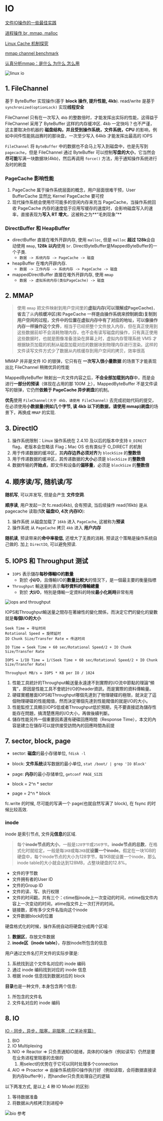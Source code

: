 # IO

[文件IO操作的一些最佳实践](https://www.cnkirito.moe/file-io-best-practise/)

[进程操作 br, mmap, malloc](http://abcdxyzk.github.io/blog/2015/08/05/kernel-mm-malloc/)

[Linux Cache 机制探究](http://abcdxyzk.github.io/blog/2015/09/18/kernel-mm-cache-base/)

[mmap channel benchmark](https://segmentfault.com/a/1190000019154820)

[认真分析mmap：是什么 为什么 怎么用](https://www.cnblogs.com/huxiao-tee/p/4660352.html)

![linux io](./imgs/linux-io.png)

## 1. FileChannel

基于 ByteBuffer 实现操作(基于 **block 操作, 提升性能, 4kb**). read/write 是基于 `synchronized(optionLock)` 实现**线程安全**

FileChannel 只有在一次写入 `4kb` 的整数倍时，才能发挥出实际的性能，这得益于 FileChannel 采用了 ByteBuffer 这样的内存缓冲区. 4kb 一定快吗？也不严谨，这主要取决你机器的 **磁盘结构，并且受到操作系统，文件系统，CPU** 的影响，例如中间件性能挑战赛时的那块盘，一次至少写入 64kb 才能发挥出最高的 IOPS

`FileChannel` 将 `ByteBuffer` 中的数据也不会马上写入到磁盘中，也是先写到`pagecache`，但是 FileChannel 通过 ByteBuffer 可以控制**写盘的大小**，它当然会**尽可能**写满一块数据块(4kb)，然后再调用 `force()` 方法，用于通知操作系统进行及时的刷盘

### PageCache 影响性能

1. PageCache 属于操作系统层面的概念，用户层面很难干预，User BufferCache 显然比 Kernel PageCache 要可控
2. 现代操作系统会使用尽可能多的空闲内存来充当 PageCache，当操作系统回收 PageCache 内存的速度低于应用写缓存的速度时，会影响磁盘写入的速率，直接表现为**写入 RT 增大**，这被称之为**“毛刺现象”**

### DirectBuffer 和 HeapBuffer

- directBuffer 直接在堆外开辟内存, 使用 `malloc`, 但是 `malloc` **超过 128k**会自动使用 `mmap`, **128k 以内**使用 `br`. DirectByteBuffer是MappedByteBuffer的一个子类.
  - `数据 -> 系统内存 -> PageCache -> 磁盘`
- heapBuffer 在堆内开辟内存.
  - `数据 -> 工作内存 -> 系统内存 -> PageCache -> 磁盘`
- mappedDirectBuffer 直接在堆外开辟内存, 使用 `mmap`
  - `数据 -> 虚拟系统内存(类似PageCache) -> 磁盘`

## 2. MMAP

> 使用 `mmap` 把文件映射到用户空间里的**虚拟内存(可以理解成PageCache)**，**省去**了从**内核缓冲区(和 PageCache 一样是由操作系统来控制刷盘)**复制到用户空间的过程，文件中的位置在虚拟内存中有了对应的地址，可以像**操作内存一样操作这个文件**，相当于已经把整个文件放入内存，但在真正使用到这些数据前却不会消耗物理内存，也不会有读写磁盘的操作，只有真正使用这些数据时，也就是图像准备渲染在屏幕上时，虚拟内存管理系统 VMS 才根据缺页加载的机制从磁盘加载对应的数据块到物理内存进行渲染。这样的文件读写文件方式少了数据从内核缓存到用户空间的拷贝，效率很高

MMAP 并非是文件 IO 的银弹，它只有在 **一次写入很小量数据** 的场景下才能表现出比 FileChannel 稍微优异的性能

MappedByteBuffer 映射出一片文件内容之后，**不会全部加载到内存**中，而是会进行**一部分的预读**（体现在占用的那 100M 上），MappedByteBuffer 不是文件读写的银弹，它仍然**依赖于 PageCache 异步刷盘**的机制。

**优先**使用 `FileChannel(大于 4kb，请使用 FileChannel)` 去完成初始代码的提交，在必须使用**小数据量(例如几个字节, 读 4kb 以下的数据，请使用 mmap)刷盘**的场景下，再换成 `MMAP` 的实现.

## 3. DirectIO

1. 操作系统限制：Linux 操作系统在 2.4.10 及以后的版本中支持 `O_DIRECT` flag，老版本会忽略该 Flag；Mac OS 也有类似于 O_DIRECT 的机制
2. 用于传递数据的缓冲区，其**内存边界必须对齐**为 `blockSize` 的**整数倍**
3. 用于传递数据的缓冲区，其传递数据的**大小**必须是 `blockSize` 的**整数倍**
4. 数据传输的**开始点**，即文件和设备的**偏移量**，必须是 `blockSize` 的**整数倍**

## 4. 顺序读/写, 随机读/写

**随机写**, 可以并发写, 但是会产生 **文件空洞**.

**顺序读**, 用户发起一次 fc.read(4kb), 会有预读, 当后续操作 read(16kb) 是从 pagecache 读取(**1次 磁盘IO, 4次 内存IO**):

1. 操作系统 从磁盘加载了 `16kb` 进入 `PageCache`, 这被称为**预读**
2. 操作系统 从 `PageCache` 拷贝 `4kb` 进入 **用户内存**

**随机读**, 预读带来的**命中率极低**, 还增大了无畏的消耗. 预读这个策略是操作系统自己做的. 加上 `DirectIO`, 可以避免预读.

## 5. IOPS 和 Throughput 测试

- `IOPS` 表示儲存**每秒傳輸IO的數量**
  - 對於 **小I/O**，且傳輸I/O的**數量比較大**的情況下，是一個最主要的衡量指標
- `Throughput` 輸送量則表示**每秒資料的傳輸總量**
  - 對於 **大I/O**，特別是傳輸一定資料的時候**最小化耗時**非常有用

![iops and throughput](./imgs/IOPS.png)

IOPS和Throughput輸送量之間存在著線性的變化關係，而決定它們的變化的變數就是**每個I/O的大小**

``` text
Seek Time = 寻址时间
Rotational Speed = 旋转延时
IO Chunk Size/Transfer Rate = 传送时间

IO Time = Seek Time + 60 sec/Rotational Speed/2 + IO Chunk Size/Transfer Rate

IOPS = 1/IO Time = 1/(Seek Time + 60 sec/Rotational Speed/2 + IO Chunk Size/Transfer Rate)

Throughput MB/s = IOPS * KB per IO / 1024
```

1. 性能工具統計的Throughput輸送量永遠達不到實際的I/O流中節點的理論“頻寬”，原因是性能工具不會統計I/O的header資訊，而是實際的資料傳輸量。
2. 硬碟實體層面IOPS和Throughput哪個先達到了物理硬碟的極限，就決定了這個物理硬碟的性能閥值，然而決定哪個先達到性能閥值的就是I/O的大小。
3. 性能監控工具顯示IOPS低或者Throughput低於預期，先不要直接認為儲存性能存在問題，搞清楚應用的I/O大小，再做後續判斷。
4. 儲存性能另外一個重要因素還有硬碟回應時間（Response Time），本文的內容是建立在儲存可以提供接受訪問內的回應時間為前提

## 7. sector, block, page

- sector: **磁盘**的最小存储单位, `fdisk -l`
- block: **文件系统**读写数据的最小单位, `stat /boot/ | grep 'IO Block'`
- page: **内存**的最小存储单位, `getconf PAGE_SIZE`

- block = 2^n * sector
- page = 2^n * block

fc.write 的时候, 尽可能的写满一个 page(也就自然写满了 block), 在 fsync 的时候比较高效.

### inode

inode 是索引节点, 文件**元信息**的区域.

> 每个**inode节点的大小**，一般是`128字节`或`256字节`。**inode节点的总数**，在格式化时就给定，一般是每`1KB`或每`2KB`就**设置一个inode**。假定在一块1GB的硬盘中，每个inode节点的大小为128字节，每1KB就设置一个inode，那么inode table的大小就会达到128MB，占整块硬盘的12.8%。

- 文件的字节数
- 文件拥有者的User ID
- 文件的Group ID
- 文件的读、写、执行权限
- 文件的时间戳，共有三个：ctime指inode上一次变动的时间，mtime指文件内容上一次变动的时间，atime指文件上一次打开的时间。
- 链接数，即有多少文件名指向这个inode
- 文件数据block的位置

硬盘格式化的时候，操作系统自动将硬盘分成两个区域:

1. **数据区**，存放文件数据
2. **inode区（inode table）**，存放inode所包含的信息

用户通过文件名打开文件的实际步骤是:

1. 系统找到这个文件名对应的 inode 编码
2. 通过 inode 编码找到对应的 inode 信息
3. 根据 inode 信息找到数据对应的 block

**目录**也是一种文件, 本身包含两个信息:

1. 所包含的文件名
2. 文件名对应的 inode 编码

## 8. IO

[IO - 同步，异步，阻塞，非阻塞 （亡羊补牢篇）](https://blog.csdn.net/historyasamirror/article/details/5778378)

1. BIO
2. IO Multiplexing
3. NIO => Reactor => 只负责通知IO就绪，具体的IO操作（例如读写）仍然是要在业务进程里阻塞的去做的
   1. 用select的优势在于它可以同时处理多个connection
4. AIO => Proactor => 由操作系统将IO操作执行好（例如读取，会将数据直接读到内存buffer中），而handler只负责处理自己的逻辑

以下两准方式, 是以上 4 种 IO Model 的区别:

1. 等待数据准备
2. 将数据从内核拷贝到进程中

![bio 参考](./imgs/bio.gif)